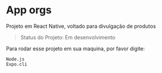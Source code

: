 # App orgs
Projeto em React Native, voltado para divulgação de produtos

>Status do Projeto: Em desenvolvimento

Para rodar esse projeto em sua maquina, por favor digite:

```
Node.js
Expo.cli
```
